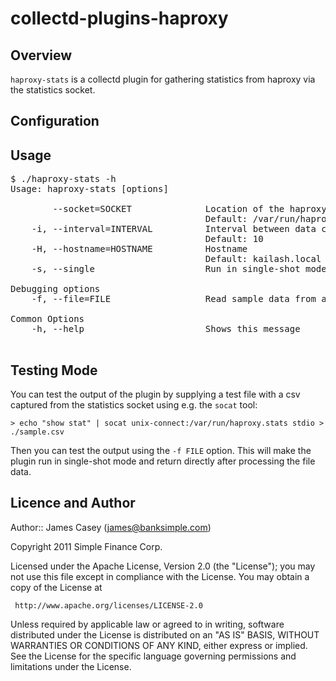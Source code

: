 collectd-plugins-haproxy
========================

Overview
--------
`haproxy-stats` is a collectd plugin for gathering statistics from haproxy via the statistics socket.


Configuration
-------------

Usage
-----

<pre>$ ./haproxy-stats -h
Usage: haproxy-stats [options]

        --socket=SOCKET              Location of the haproxy stats socket
                                     Default: /var/run/haproxy.stats
    -i, --interval=INTERVAL          Interval between data collection
                                     Default: 10
    -H, --hostname=HOSTNAME          Hostname
                                     Default: kailash.local
    -s, --single                     Run in single-shot mode

Debugging options
    -f, --file=FILE                  Read sample data from a CSV file

Common Options
    -h, --help                       Shows this message
    </pre>

Testing Mode
-------------
You can test the output of the plugin by supplying a test file with a csv captured from the statistics socket using e.g. the `socat` tool:

    > echo "show stat" | socat unix-connect:/var/run/haproxy.stats stdio > ./sample.csv

Then you can test the output using the `-f FILE` option.  This will make the plugin run in single-shot mode and return directly after processing the file data.

Licence and Author
-------------------

Author::   James Casey (<james@banksimple.com>)

Copyright 2011 Simple Finance Corp.

Licensed under the Apache License, Version 2.0 (the "License");
you may not use this file except in compliance with the License.
You may obtain a copy of the License at

     http://www.apache.org/licenses/LICENSE-2.0

Unless required by applicable law or agreed to in writing, software
distributed under the License is distributed on an "AS IS" BASIS,
WITHOUT WARRANTIES OR CONDITIONS OF ANY KIND, either express or implied.
See the License for the specific language governing permissions and
limitations under the License.